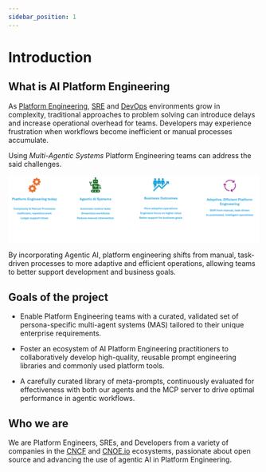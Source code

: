 ```yaml
---
sidebar_position: 1
---
```


# Introduction

## What is AI Platform Engineering

As [Platform Engineering](https://platformengineering.org/blog/what-is-platform-engineering), [SRE](https://en.wikipedia.org/wiki/Site_reliability_engineering) and [DevOps](https://en.wikipedia.org/wiki/DevOps) environments grow in complexity, traditional approaches to problem solving can introduce delays and increase operational overhead for teams. Developers may experience frustration when workflows become inefficient or manual processes accumulate.

Using *Multi-Agentic Systems* Platform Engineering teams can address the said challenges.

<!-- - Automate repetitive and routine tasks
- Streamline development workflows
- Reduce manual intervention in day-to-day operations
- Focus engineering efforts on higher-value work -->

![Intro](images/intro.svg)

By incorporating Agentic AI, platform engineering shifts from manual, task-driven processes to more adaptive and efficient operations, allowing teams to better support development and business goals.

## Goals of the project

- Enable Platform Engineering teams with a curated, validated set of persona-specific multi-agent systems (MAS) tailored to their unique enterprise requirements.

- Foster an ecosystem of AI Platform Engineering practitioners to collaboratively develop high-quality, reusable prompt engineering libraries and commonly used platform tools.
- A carefully curated library of meta-prompts, continuously evaluated for effectiveness with both our agents and the MCP server to drive optimal performance in agentic workflows.


## Who we are

We are Platform Engineers, SREs, and Developers from a variety of companies in the [CNCF](https://www.cncf.io/) and [CNOE.io](https://cnoe.io/) ecosystems, passionate about open source and advancing the use of agentic AI in Platform Engineering.